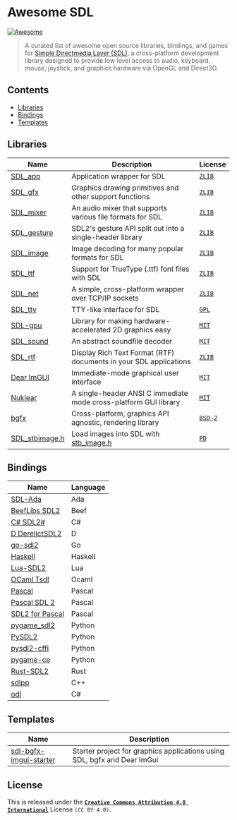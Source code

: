 # Awesome SDL

[![Awesome](https://awesome.re/badge.svg)](https://awesome.re)

> A curated list of awesome open source libraries, bindings, and games for [Simple Directmedia Layer (SDL)](https://libsdl.org), a cross-platform development library designed to provide low level access to audio, keyboard, mouse, joystick, and graphics hardware via OpenGL and Direct3D.

## Contents

- [Libraries](#libraries)
- [Bindings](#bindings)
- [Templates](#templates)

## Libraries
| Name | Description | License |
| ---- | ----------- | ------- |
| [SDL_app](https://github.com/robloach/sdl_app) | Application wrapper for SDL | [```ZLIB```][ZLIB] |
| [SDL_gfx](https://www.ferzkopp.net/wordpress/2016/01/02/sdl_gfx-sdl2_gfx/) | Graphics drawing primitives and other support functions | [```ZLIB```][ZLIB] |
| [SDL_mixer](https://github.com/libsdl-org/SDL_mixer) | An audio mixer that supports various file formats for SDL | [```ZLIB```][ZLIB] |
| [SDL_gesture](https://github.com/libsdl-org/SDL_gesture) | SDL2's gesture API split out into a single-header library | [```ZLIB```][ZLIB] |
| [SDL_image](https://github.com/libsdl-org/SDL_image) | Image decoding for many popular formats for SDL | [```ZLIB```][ZLIB] |
| [SDL_ttf](https://github.com/libsdl-org/SDL_ttf) | Support for TrueType (.ttf) font files with SDL | [```ZLIB```][ZLIB] |
| [SDL_net](https://github.com/libsdl-org/SDL_net) | A simple, cross-platform wrapper over TCP/IP sockets | [```ZLIB```][ZLIB] |
| [SDL_tty](https://github.com/Grumbel/SDL_tty) | TTY-like interface for SDL | [```GPL```][GPL] |
| [SDL-gpu](https://github.com/grimfang4/sdl-gpu) | Library for making hardware-accelerated 2D graphics easy | [```MIT```][MIT] |
| [SDL_sound](https://github.com/icculus/SDL_sound) | An abstract soundfile decoder | [```MIT```][MIT] |
| [SDL_rtf](https://github.com/libsdl-org/SDL_rtf/) | Display Rich Text Format (RTF) documents in your SDL applications | [```ZLIB```][ZLIB] |
| [Dear ImGUI](https://github.com/ocornut/imgui) | Immediate-mode graphical user interface | [```MIT```][MIT] |
| [Nuklear](https://github.com/Immediate-Mode-UI/Nuklear) | A single-header ANSI C immediate mode cross-platform GUI library | [```MIT```][MIT] |
| [bgfx](https://github.com/bkaradzic/bgfx) | Cross-platform, graphics API agnostic, rendering library | [```BSD-2```][BSD-2] |
| [SDL_stbimage.h](https://github.com/DanielGibson/Snippets/blob/master/SDL_stbimage.h) | Load images into SDL with [stb_image.h](https://github.com/nothings/stb) | [```PD```][PD] |

## Bindings

| Name | Language |
| ---- | ----------- |
| [SDL-Ada](https://github.com/Lucretia/sdlada) | Ada |
| [BeefLibs SDL2](https://github.com/beefytech/Beef/tree/master/BeefLibs/SDL2) | Beef |
| [C# SDL2#](https://github.com/flibitijibibo/SDL2-CS) | C# |
| [D DerelictSDL2](https://derelictorg.github.io/packages/sdl2/) | D |
| [go-sdl2](https://github.com/veandco/go-sdl2) | Go |
| [Haskell](https://hackage.haskell.org/package/sdl2) | Haskell |
| [Lua-SDL2](https://github.com/Tangent128/luasdl2) | Lua |
| [OCaml Tsdl](https://erratique.ch/software/tsdl) | Ocaml |
| [Pascal](https://github.com/sysrpl/Bare.Game/blob/master/source/bare.interop.sdl2.pas) | Pascal |
| [Pascal SDL 2](https://github.com/ev1313/Pascal-SDL-2-Headers) | Pascal |
| [SDL2 for Pascal](https://github.com/PascalGameDevelopment/SDL2-for-Pascal) | Pascal |
| [pygame_sdl2](https://github.com/renpy/pygame_sdl2) | Python |
| [PySDL2](https://pypi.org/project/PySDL2/) | Python |
| [pysdl2-cffi](https://pythonhosted.org/pysdl2-cffi/) | Python |
| [pygame-ce](https://github.com/pygame-community/pygame-ce) | Python |
| [Rust-SDL2](https://github.com/Rust-SDL2/rust-sdl2) | Rust |
| [sdlpp](https://github.com/mika314/sdlpp) | C++ |
| [odl](https://github.com/Marin-MK/odl) | C# |

## Templates

| Name | Description |
| ---- | ----------- |
| [sdl-bgfx-imgui-starter](https://github.com/pr0g/sdl-bgfx-imgui-starter) | Starter project for graphics applications using SDL, bgfx and Dear ImGui |

## License

This is released under the [**```Creative Commons Attribution 4.0 International```**](http://creativecommons.org/licenses/by/4.0/) License ```(CC BY 4.0)```.

[ISC]: https://opensource.org/licenses/ISC
[GPL]: https://www.gnu.org/licenses/gpl-3.0.html
[GPL2]: https://www.gnu.org/licenses/old-licenses/gpl-2.0.html
[LGPL]: https://www.gnu.org/licenses/lgpl-3.0.en.html
[MIT]: https://opensource.org/licenses/MIT
[BOOST]: http://www.boost.org/LICENSE_1_0.txt
[BSD-2]: https://opensource.org/licenses/BSD-2-Clause
[BSD-3]: https://opensource.org/licenses/BSD-3-Clause
[APACHE2]: http://www.apache.org/licenses/LICENSE-2.0
[CC0-1.0]: https://creativecommons.org/publicdomain/zero/1.0/
[MPL]: https://www.mozilla.org/en-US/MPL/2.0/
[UNLICENSE]: https://unlicense.org/
[ZLIB]: https://opensource.org/licenses/Zlib
[PD]: https://wiki.creativecommons.org/wiki/public_domain
